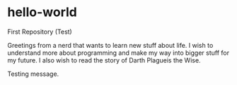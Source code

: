 # hello-world
First Repository (Test)


Greetings from a nerd that wants to learn new stuff about life. I wish to understand more about programming and make my way into bigger stuff for my future. I also wish to read the story of Darth Plagueis the Wise.


Testing message.

